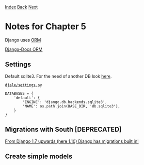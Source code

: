 [Index](README.md)
[Back](004-notes.md)
[Next](#)

# Notes for Chapter 5

Django uses [ORM](https://en.wikipedia.org/wiki/Object-relational_mapping)

[Django-Docs ORM](https://docs.djangoproject.com/en/1.10/topics/db/)

## Settings

Default sqlite3.
For the need of another DB look [here](https://docs.djangoproject.com/en/1.10/ref/settings/#databases).

[`djale/settings.py`](djale/settings.py)
```Python3
DATABASES = {
    'default': {
        'ENGINE': 'django.db.backends.sqlite3',
        'NAME': os.path.join(BASE_DIR, 'db.sqlite3'),
    }
}
```

## Migrations with South [DEPRECATED]

[From Django 1.7 upwards (here 1.10) Django has migrations built in!](south.aeracode.org)

## Create simple models
